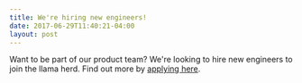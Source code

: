 ```yaml
---
title: We're hiring new engineers!
date: 2017-06-29T11:40:21-04:00
layout: post
---
```


Want to be part of our product team? We're looking to hire new engineers to join
the llama herd. Find out more by <a href="http://www.lessonly.com/hiring/">applying here</a>.



